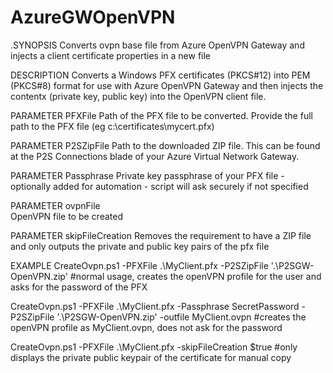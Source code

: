 ﻿# AzureGWOpenVPN
.SYNOPSIS
     Converts ovpn base file from Azure OpenVPN Gateway and injects a client certificate properties in a new file
     
DESCRIPTION 
     Converts a Windows PFX certificates (PKCS#12) into PEM (PKCS#8) format for use with Azure OpenVPN Gateway and then
     injects the contentx (private key, public key) into the OpenVPN client file. 
     
PARAMETER PFXFile
     Path of the PFX file to be converted. Provide the full path to the PFX file (eg c:\certificates\mycert.pfx)
 
PARAMETER P2SZipFile
     Path to the downloaded ZIP file. This can be found at the P2S Connections blade of your Azure Virtual Network Gateway.
     
PARAMETER Passphrase
     Private key passphrase of your PFX file - optionally added for automation - script will ask securely if not specified

PARAMETER ovpnFile   
     OpenVPN file to be created

PARAMETER skipFileCreation
     Removes the requirement to have a ZIP file and only outputs the private and public key pairs of the pfx file
     
EXAMPLE
CreateOvpn.ps1 -PFXFile .\MyClient.pfx -P2SZipFile '.\P2SGW-OpenVPN.zip' 
    #normal usage, creates the openVPN profile for the user and asks for the password of the PFX
    
CreateOvpn.ps1 -PFXFile .\MyClient.pfx -Passphrase SecretPassword -P2SZipFile '.\P2SGW-OpenVPN.zip' -outfile MyClient.ovpn
    #creates the openVPN profile as MyClient.ovpn, does not ask for the password
    
CreateOvpn.ps1 -PFXFile .\MyClient.pfx -skipFileCreation $true
    #only displays the private public keypair of the certificate for manual copy
